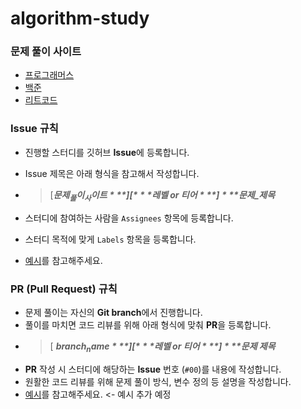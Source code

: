 # algorithm-study


### 문제 풀이 사이트

- [프로그래머스](https://programmers.co.kr/learn/challenges)
- [백준](https://www.acmicpc.net/problemset)
- [리트코드](https://leetcode.com/problemset/all/)


### Issue 규칙

- 진행할 스터디를 깃허브 **Issue**에 등록합니다.

- Issue 제목은 아래 형식을 참고해서 작성합니다.
- >[***$문제_풀이_사이트***][***$레벨 or $티어***] ***$문제_제목***
- 스터디에 참여하는 사람을 `Assignees` 항목에 등록합니다.
- 스터디 목적에 맞게 `Labels` 항목을 등록합니다.
- [예시](https://github.com/ASak1104/algorithm-study/issues/4)를 참고해주세요.


### PR (Pull Request) 규칙

- 문제 풀이는 자신의 **Git branch**에서 진행합니다. 
- 풀이를 마치면 코드 리뷰를 위해 아래 형식에 맞춰 **PR**을 등록합니다.
- >[ ***$branch_name*** ][ ***$레벨 or $티어*** ] ***$문제 제목***
- **PR** 작성 시 스터디에 해당하는 **Issue** 번호 (`#00`)를 내용에 작성합니다.
- 원활한 코드 리뷰를 위해 문제 풀이 방식, 변수 정의 등 설명을 작성합니다. 
- [예시](#)를 참고해주세요. <- 예시 추가 예정